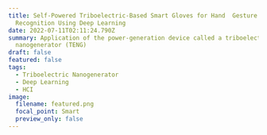 ```yaml
---
title: Self-Powered Triboelectric-Based Smart Gloves for Hand  Gesture
  Recognition Using Deep Learning
date: 2022-07-11T02:11:24.790Z
summary: Application of the power-generation device called a triboelectric
  nanogenerator (TENG)
draft: false
featured: false
tags:
  - Triboelectric Nanogenerator
  - Deep Learning
  - HCI
image:
  filename: featured.png
  focal_point: Smart
  preview_only: false
---
```

